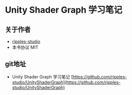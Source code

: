 # Unity Shader Graph 学习笔记

## 关于作者

- [ripples-studio](https://github.com/ripples-studio)
- 本书协议 MIT

## git地址

- Unity Shader Graph 学习笔记  [https://github.com/ripples-studio/UnityShaderGraph](https://github.com/ripples-studio/UnityShaderGraph)

